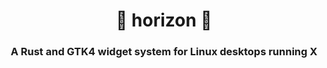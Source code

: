<div align="center">

# 🌅 horizon 🌅

### A Rust and GTK4 widget system for Linux desktops running X

</div>
